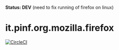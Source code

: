 
**Status: DEV** (need to fix running of firefox on linux)

it.pinf.org.mozilla.firefox
===========================


[![CircleCI](https://circleci.com/gh/pinf-it/it.pinf.org.mozilla.firefox.svg?style=svg)](https://circleci.com/gh/pinf-it/it.pinf.org.mozilla.firefox)

